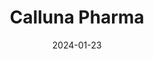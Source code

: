 ---  
layout: startup_page  
title: "Calluna Pharma"  
id: "callunapharma.com"  
permalink: "/callunapharmacallunapharma.com01232024/"  
website: "https://www.callunapharma.com"  
funding_round: "Series A"  
funding_amount: "€75M"  
investors: "Forbion, Sarsia, p53, Investinor"  
about: "Calluna Pharma develops novel therapies leveraging the body's immune system to treat inflammatory and fibrotic diseases. Their approach involves precision targeting of innate immune amplifiers, resulting in a pipeline of selective antibodies for various immunological diseases."  
markets: "Biotechnology, Pharmaceuticals, Immunology, Drug Discovery, HealthTech, Life Sciences"  
hq: "Oslo, Oslo, Norway"  
founded_year: "2024"  
linkedin: "https://www.linkedin.com/company/callunapharma/"  
twitter: ""  
instagram: ""  
facebook: ""  
crunchbase: "https://www.crunchbase.com/organization/calluna-pharma"  
pitchbook: "https://pitchbook.com/profiles/company/554072-68"  

date_display: "23-Jan-2024"  
date: "2024-01-23"

# SEO Optimization  
meta_title: "Calluna Pharma - Series A Funding (€75M)"  
meta_description: "Calluna Pharma, Calluna Pharma develops novel therapies leveraging the body's immune system to treat inflammatory and fibrotic diseases. Their approach involves preci..."  
meta_keywords: "Calluna Pharma, Biotechnology, Pharmaceuticals, Immunology, Drug Discovery, HealthTech, Life Sciences, Series A funding"  
canonical_url: "https://startup.projectstartups.com/callunapharmacallunapharma.com01232024/"  
---